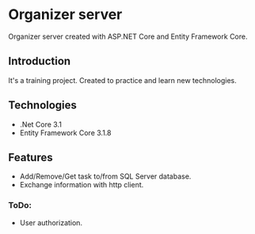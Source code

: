 # Organizer server

Organizer server created with ASP.NET Core and Entity Framework Core.

## Introduction

It's a training project. Created to practice and learn new technologies.

## Technologies

* .Net Core 3.1
* Entity Framework Core 3.1.8

## Features

* Add/Remove/Get task to/from SQL Server database.
* Exchange information with http client.

### ToDo:

* User authorization.
